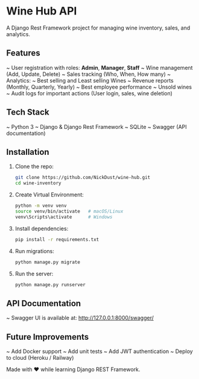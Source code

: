 # Wine Hub API

A Django Rest Framework project for managing wine inventory, sales, and analytics.

## Features
~ User registration with roles: **Admin**, **Manager**, **Staff**
~ Wine management (Add, Update, Delete)
~ Sales tracking (Who, When, How many)
~ Analytics:
    ~ Best selling and Least selling Wines
    ~ Revenue reports (Monthly, Quarterly, Yearly)
    ~ Best employee performance
    ~ Unsold wines
~ Audit logs for important actions (User login, sales, wine deletion)

## Tech Stack
~ Python 3
~ Django & Django Rest Framework
~ SQLite
~ Swagger (API documentation)

## Installation
1. Clone the repo:
    ```bash
    git clone https://github.com/NickDust/wine-hub.git
    cd wine-inventory
    ```
2. Create Virtual Environment:
    ```bash
    python -m venv venv
    source venv/bin/activate   # macOS/Linux
    venv\Scripts\activate      # Windows
    ```
3. Install dependencies:
    ```bash
    pip install -r requirements.txt
    ```
4. Run migrations:
    ```bash
    python manage.py migrate
    ```
5. Run the server:
    ```bash
    python manage.py runserver
    ```
## API Documentation
~ Swagger UI is available at:
  http://127.0.0.1:8000/swagger/

## Future Improvements

~ Add Docker support
~ Add unit tests
~ Add JWT authentication
~ Deploy to cloud (Heroku / Railway)


Made with ❤️ while learning Django REST Framework.

